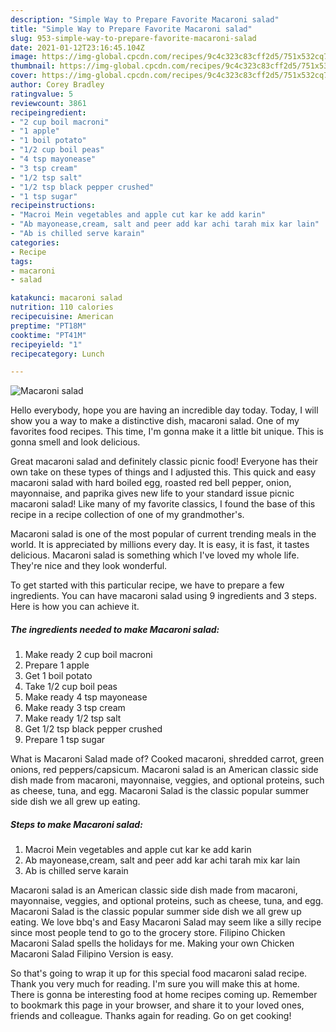 ```yaml
---
description: "Simple Way to Prepare Favorite Macaroni salad"
title: "Simple Way to Prepare Favorite Macaroni salad"
slug: 953-simple-way-to-prepare-favorite-macaroni-salad
date: 2021-01-12T23:16:45.104Z
image: https://img-global.cpcdn.com/recipes/9c4c323c83cff2d5/751x532cq70/macaroni-salad-recipe-main-photo.jpg
thumbnail: https://img-global.cpcdn.com/recipes/9c4c323c83cff2d5/751x532cq70/macaroni-salad-recipe-main-photo.jpg
cover: https://img-global.cpcdn.com/recipes/9c4c323c83cff2d5/751x532cq70/macaroni-salad-recipe-main-photo.jpg
author: Corey Bradley
ratingvalue: 5
reviewcount: 3861
recipeingredient:
- "2 cup boil macroni"
- "1 apple"
- "1 boil potato"
- "1/2 cup boil peas"
- "4 tsp mayonease"
- "3 tsp cream"
- "1/2 tsp salt"
- "1/2 tsp black pepper crushed"
- "1 tsp sugar"
recipeinstructions:
- "Macroi Mein vegetables and apple cut kar ke add karin"
- "Ab mayonease,cream, salt and peer add kar achi tarah mix kar lain"
- "Ab is chilled serve karain"
categories:
- Recipe
tags:
- macaroni
- salad

katakunci: macaroni salad 
nutrition: 110 calories
recipecuisine: American
preptime: "PT18M"
cooktime: "PT41M"
recipeyield: "1"
recipecategory: Lunch

---
```



![Macaroni salad](https://img-global.cpcdn.com/recipes/9c4c323c83cff2d5/751x532cq70/macaroni-salad-recipe-main-photo.jpg)

Hello everybody, hope you are having an incredible day today. Today, I will show you a way to make a distinctive dish, macaroni salad. One of my favorites food recipes. This time, I'm gonna make it a little bit unique. This is gonna smell and look delicious.

Great macaroni salad and definitely classic picnic food! Everyone has their own take on these types of things and I adjusted this. This quick and easy macaroni salad with hard boiled egg, roasted red bell pepper, onion, mayonnaise, and paprika gives new life to your standard issue picnic macaroni salad! Like many of my favorite classics, I found the base of this recipe in a recipe collection of one of my grandmother&#39;s.

Macaroni salad is one of the most popular of current trending meals in the world. It is appreciated by millions every day. It is easy, it is fast, it tastes delicious. Macaroni salad is something which I've loved my whole life. They're nice and they look wonderful.


To get started with this particular recipe, we have to prepare a few ingredients. You can have macaroni salad using 9 ingredients and 3 steps. Here is how you can achieve it.

<!--inarticleads1-->

##### The ingredients needed to make Macaroni salad:

1. Make ready 2 cup boil macroni
1. Prepare 1 apple
1. Get 1 boil potato
1. Take 1/2 cup boil peas
1. Make ready 4 tsp mayonease
1. Make ready 3 tsp cream
1. Make ready 1/2 tsp salt
1. Get 1/2 tsp black pepper crushed
1. Prepare 1 tsp sugar


What is Macaroni Salad made of? Cooked macaroni, shredded carrot, green onions, red peppers/capsicum. Macaroni salad is an American classic side dish made from macaroni, mayonnaise, veggies, and optional proteins, such as cheese, tuna, and egg. Macaroni Salad is the classic popular summer side dish we all grew up eating. 

<!--inarticleads2-->

##### Steps to make Macaroni salad:

1. Macroi Mein vegetables and apple cut kar ke add karin
1. Ab mayonease,cream, salt and peer add kar achi tarah mix kar lain
1. Ab is chilled serve karain


Macaroni salad is an American classic side dish made from macaroni, mayonnaise, veggies, and optional proteins, such as cheese, tuna, and egg. Macaroni Salad is the classic popular summer side dish we all grew up eating. We love bbq&#39;s and Easy Macaroni Salad may seem like a silly recipe since most people tend to go to the grocery store. Filipino Chicken Macaroni Salad spells the holidays for me. Making your own Chicken Macaroni Salad Filipino Version is easy. 

So that's going to wrap it up for this special food macaroni salad recipe. Thank you very much for reading. I'm sure you will make this at home. There is gonna be interesting food at home recipes coming up. Remember to bookmark this page in your browser, and share it to your loved ones, friends and colleague. Thanks again for reading. Go on get cooking!
